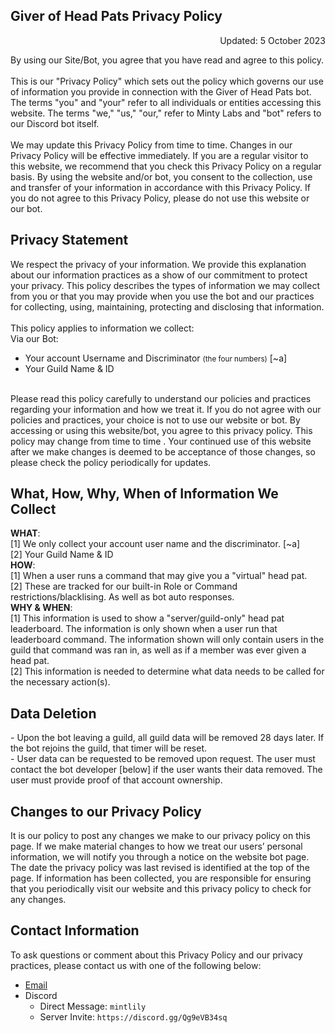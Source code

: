 <h2>Giver of Head Pats Privacy Policy</h2>
<div style="text-align: right">
  <p>Updated: 5 October 2023</p>
</div>
<div>
  <p>
    By using our Site/Bot, you agree that you have read and agree to this policy.
    <br />
    <br />
    This is our "Privacy Policy" which sets out the policy which governs our use of information you provide in connection with the Giver of Head Pats bot. The terms "you" and "your" refer to all individuals or entities accessing this
    website. The terms "we," "us," "our," refer to Minty Labs and "bot" refers to our Discord bot itself.
    <br />
    <br />
    We may update this Privacy Policy from time to time. Changes in our Privacy Policy will be effective immediately. If you are a regular visitor to this website, we recommend that you check this Privacy Policy on a regular basis. By
    using the website and/or bot, you consent to the collection, use and transfer of your information in accordance with this Privacy Policy. If you do not agree to this Privacy Policy, please do not use this website or our bot.
  </p>

  <h2>Privacy Statement</h2>
  <p>
    We respect the privacy of your information. We provide this explanation about our information practices as a show of our commitment to protect your privacy. This policy describes the types of information we may collect from you or
    that you may provide when you use the bot and our practices for collecting, using, maintaining, protecting and disclosing that information.
    <br />
    <br />
    This policy applies to information we collect:
    <br />
    Via our Bot:
  </p>

  <ul>
    <li>Your account Username and Discriminator <small>(the four numbers)</small> [~a]</li>
    <li>Your Guild Name & ID</li>
  </ul>
  <br />
  Please read this policy carefully to understand our policies and practices regarding your information and how we treat it. If you do not agree with our policies and practices, your choice is not to use our website or bot. By accessing
  or using this website/bot, you agree to this privacy policy. This policy may change from time to time
  <span hidden>(see <a href="unset">Changes to Our Privacy Policy</a>)</span>. Your continued use of this website after we make changes is deemed to be acceptance of those changes, so please check the policy periodically for updates.

  <h2>What, How, Why, When of Information We Collect</h2>
  <p>
    <b>WHAT</b>:&nbsp;<br>
    [1] We only collect your account user name and the discriminator. [~a]<br>
    [2] Your Guild Name & ID 
    <br />
    <b>HOW</b>:&nbsp;<br>
    [1] When a user runs a command that may give you a "virtual" head pat.<br>
    [2] These are tracked for our built-in Role or Command restrictions/blacklising. As well as bot auto responses. 
    <br />
    <b>WHY &amp; WHEN</b>:&nbsp;<br>
    [1] This information is used to show a "server/guild-only" head pat leaderboard. The information is only shown when a user run that leaderboard command. The information shown will only contain users in the guild that command was ran in, as well as if a member was ever given a head pat.<br>
    [2] This information is needed to determine what data needs to be called for the necessary action(s). 
  </p>
  <h2>Data Deletion</h2>
  <p>
    - Upon the bot leaving a guild, all guild data will be removed 28 days later. If the bot rejoins the guild, that timer will be reset.<br>
    - User data can be requested to be removed upon request. The user must contact the bot developer [below] if the user wants their data removed. The user must provide proof of that account ownership.
  </p>
  <h2>Changes to our Privacy Policy</h2>
  <p>
    It is our policy to post any changes we make to our privacy policy on this page. If we make material changes to how we treat our users’ personal information, we will notify you through a notice on the website bot page. The date the
    privacy policy was last revised is identified at the top of the page. If information has been collected, you are responsible for ensuring that you periodically visit our website and this privacy policy to check for any changes.
  </p>
  <h2>Contact Information</h2>
  <p>
    To ask questions or comment about this Privacy Policy and our privacy practices, please contact us with one of the following below:
  </p>

  <ul>
    <li><a href="mailto:contact@mintylabs.dev?subject=GoHP%20Privacy%20Policy%20Contact%20Info%20Clicked">Email</a></li>
    <li>
      Discord
      <ul>
        <li>Direct Message: <code>mintlily</code></li>
        <li>Server Invite: <code>https://discord.gg/Qg9eVB34sq</code></li>
      </ul>
    </li>
  </ul>
</div>
